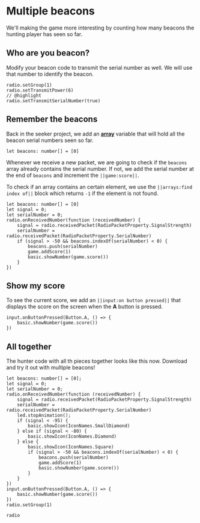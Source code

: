 # Multiple beacons

We'll making the game more interesting by counting how many beacons the hunting player has seen so far.

## Who are you beacon?

Modify your beacon code to transmit the serial number as well. We will use that number
to identify the beacon.

```block
radio.setGroup(1)
radio.setTransmitPower(6)
// @highlight
radio.setTransmitSerialNumber(true)
```

## Remember the beacons

Back in the seeker project, we add an **[array](/types/array)** variable that will hold all the beacon serial numbers seen so far.

```block
let beacons: number[] = [0]
```

Whenever we receive a new packet, we are going to check if the ``beacons`` array already 
contains the serial number. If not, we add the serial number at the end of ``beacons`` and increment the ``||game:score||``.

To check if an array contains an certain element, we use the ``||arrays:find index of||`` block which returns ``-1`` if the element is not found.

```blocks
let beacons: number[] = [0]
let signal = 0;
let serialNumber = 0;
radio.onReceivedNumber(function (receivedNumber) {
    signal = radio.receivedPacket(RadioPacketProperty.SignalStrength)
    serialNumber = radio.receivedPacket(RadioPacketProperty.SerialNumber)
    if (signal > -50 && beacons.indexOf(serialNumber) < 0) {
        beacons.push(serialNumber)
        game.addScore(1)
        basic.showNumber(game.score())
    }
})
```

## Show my score

To see the current score, we add an ``||input:on button pressed||`` that displays the score on the screen when the **A** button is pressed.

```block
input.onButtonPressed(Button.A, () => {
    basic.showNumber(game.score())
})
``` 

## All together

The hunter code with all th pieces together looks like this now. Download and try it out with multiple beacons!

```blocks
let beacons: number[] = [0];
let signal = 0;
let serialNumber = 0;
radio.onReceivedNumber(function (receivedNumber) {
    signal = radio.receivedPacket(RadioPacketProperty.SignalStrength)
    serialNumber = radio.receivedPacket(RadioPacketProperty.SerialNumber)
    led.stopAnimation();
    if (signal < -95) {
        basic.showIcon(IconNames.SmallDiamond)
    } else if (signal < -80) {
        basic.showIcon(IconNames.Diamond)
    } else {
        basic.showIcon(IconNames.Square)
        if (signal > -50 && beacons.indexOf(serialNumber) < 0) {
            beacons.push(serialNumber)
            game.addScore(1)
            basic.showNumber(game.score())
        }
    }
})
input.onButtonPressed(Button.A, () => {
    basic.showNumber(game.score())
})
radio.setGroup(1)
```

```package
radio
```
